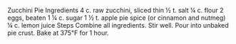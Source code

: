 Zucchini Pie
Ingredients
4 c. raw zucchini, sliced thin
½ t. salt
¼ c. flour
2 eggs, beaten
1 ¼ c. sugar
1 ½ t. apple pie spice (or cinnamon and nutmeg)
¼ c. lemon juice
Steps
Combine all ingredients. Stir well. Pour into unbaked pie crust.
Bake at 375℉ for 1 hour.
